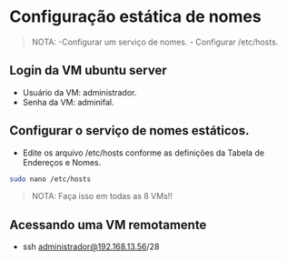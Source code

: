 <h1 align="left"> Configuração estática de nomes</h1>

> NOTA: -Configurar um serviço de nomes.
        - Configurar /etc/hosts.

## Login da VM ubuntu server

* Usuário da VM: administrador.
* Senha da VM: adminifal.

## Configurar o serviço de nomes estáticos.

* Edite os arquivo /etc/hosts conforme as definições da Tabela de Endereços e Nomes.
```bash
sudo nano /etc/hosts
```
>NOTA: Faça isso em todas as 8 VMs!!

## Acessando uma VM remotamente


* ssh administrador@192.168.13.56/28


